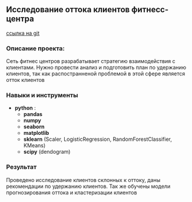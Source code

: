 ## Исследование оттока клиентов фитнесс-центра

[ссылка на git](https://github.com/Radikdpm55/Projects/blob/main/%D0%98%D1%81%D1%81%D0%BB%D0%B5%D0%B4%D0%BE%D0%B2%D0%B0%D0%BD%D0%B8%D0%B5%20%D0%BE%D1%82%D1%82%D0%BE%D0%BA%D0%B0%20%D0%BA%D0%BB%D0%B8%D0%B5%D0%BD%D1%82%D0%BE%D0%B2%20%D1%84%D0%B8%D1%82%D0%BD%D0%B5%D1%81%20%D1%86%D0%B5%D0%BD%D1%82%D1%80%D0%B0(ML)/%D0%98%D1%81%D1%81%D0%BB%D0%B5%D0%B4%D0%BE%D0%B2%D0%B0%D0%BD%D0%B8%D0%B5%20%D0%BE%D1%82%D1%82%D0%BE%D0%BA%D0%B0%20%D0%BA%D0%BB%D0%B8%D0%B5%D0%BD%D1%82%D0%BE%D0%B2%20%D1%84%D0%B8%D1%82%D0%BD%D0%B5%D1%81%20%D1%86%D0%B5%D0%BD%D1%82%D1%80%D0%B0(ML).ipynb)
### Описание проекта:

Сеть фитнес центров разрабатывает стратегию взаимодействия с клиентами. Нужно провести анализ и подготовить план по удержанию клиентов, так как распостранненой проблемой в этой сфере является отток клиентов

### Навыки и инструменты

- **python** :
    - **pandas**
    - **numpy**
    - **seaborn**
    - **matplotlib**
     - **sklearn** (Scaler, LogisticRegression, RandomForestClassifier, KMeans)
     - **scipy** (dendogram)

### Результат

Проведено исследование клиентов склонных к оттоку, даны рекомендации по удержанию клиентов. Так же обучены модели прогнозирования оттока и кластеризации клиентов
